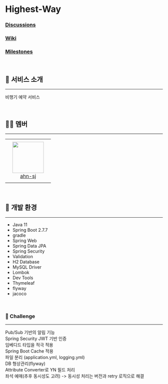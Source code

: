# Highest-Way

### [Discussions](https://github.com/ahn-sj/airplane-reservation/discussions)
### [Wiki](https://github.com/ahn-sj/airplane-reservation/wiki)
### [Milestones](https://github.com/ahn-sj/airplane-reservation/milestones)

<br/>

## 💬 서비스 소개

---
비행기 예약 서비스

<br/>

## 🏃‍♂️ 멤버

---
<table>
    <tr height="140px">
        <td align="center" width="130px">
            <a href="https://github.com/ahn-sj"><img height="100px" width="100px" src="https://avatars.githubusercontent.com/u/64416833?v=4"/></a>
            <br />
            <a href="https://github.com/ahn-sj">ahn-sj</a>
        </td>
    </tr>
</table>

<br/>

## 🔫 개발 환경

---

- Java 11
- Spring Boot 2.7.7
- gradle
- Spring Web
- Spring Data JPA
- Spring Security
- Validation
- H2 Database
- MySQL Driver
- Lombok
- Dev Tools
- Thymeleaf
- flyway
- jacoco

<br/> 

### 🚗 Challenge

---
Pub/Sub 기반의 알림 기능<br/>
Spring Security JWT 기반 인증<br/>
임베디드 타입을 적극 적용<br/>
Spring Boot Cache 적용<br/>
파일 분리 (application.yml, logging.yml)<br/>
DB 형상관리(flyway)<br/>
Attribute Converter로 YN 필드 처리<br/>
좌석 예매(추후 동시성도 고려) -> 동시성 처리는 버전과 retry 로직으로 해결